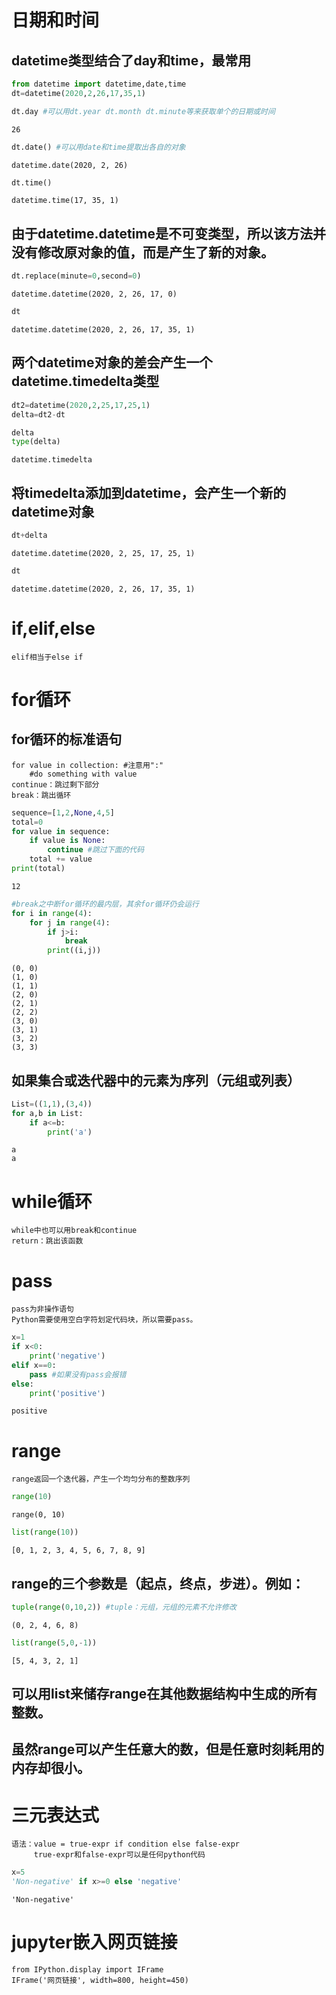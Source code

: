# 日期和时间

## datetime类型结合了day和time，最常用


```python
from datetime import datetime,date,time
dt=datetime(2020,2,26,17,35,1)
```


```python
dt.day #可以用dt.year dt.month dt.minute等来获取单个的日期或时间
```




    26




```python
dt.date() #可以用date和time提取出各自的对象
```




    datetime.date(2020, 2, 26)




```python
dt.time()
```




    datetime.time(17, 35, 1)



## 由于datetime.datetime是不可变类型，所以该方法并没有修改原对象的值，而是产生了新的对象。


```python
dt.replace(minute=0,second=0) 
```




    datetime.datetime(2020, 2, 26, 17, 0)




```python
dt
```




    datetime.datetime(2020, 2, 26, 17, 35, 1)



## 两个datetime对象的差会产生一个datetime.timedelta类型


```python
dt2=datetime(2020,2,25,17,25,1)
delta=dt2-dt
```


```python
delta
type(delta)
```




    datetime.timedelta



## 将timedelta添加到datetime，会产生一个新的datetime对象


```python
dt+delta
```




    datetime.datetime(2020, 2, 25, 17, 25, 1)




```python
dt
```




    datetime.datetime(2020, 2, 26, 17, 35, 1)



# if,elif,else
    elif相当于else if

# for循环

## for循环的标准语句
    for value in collection: #注意用":" 
        #do something with value
    continue：跳过剩下部分
    break：跳出循环


```python
sequence=[1,2,None,4,5]
total=0
for value in sequence:
    if value is None:
        continue #跳过下面的代码
    total += value
print(total)
```

    12
    


```python
#break之中断for循环的最内层，其余for循环仍会运行
for i in range(4):
    for j in range(4):
        if j>i:
            break
        print((i,j))
```

    (0, 0)
    (1, 0)
    (1, 1)
    (2, 0)
    (2, 1)
    (2, 2)
    (3, 0)
    (3, 1)
    (3, 2)
    (3, 3)
    

## 如果集合或迭代器中的元素为序列（元组或列表）


```python
List=((1,1),(3,4))
for a,b in List:
    if a<=b:
        print('a')
```

    a
    a
    

# while循环
    while中也可以用break和continue
    return：跳出该函数

# pass
    pass为非操作语句
    Python需要使用空白字符划定代码块，所以需要pass。


```python
x=1
if x<0:
    print('negative')
elif x==0:
    pass #如果没有pass会报错
else:
    print('positive')
```

    positive
    

# range
    range返回一个迭代器，产生一个均匀分布的整数序列


```python
range(10)
```




    range(0, 10)




```python
list(range(10))
```




    [0, 1, 2, 3, 4, 5, 6, 7, 8, 9]



## range的三个参数是（起点，终点，步进）。例如：


```python
tuple(range(0,10,2)) #tuple：元组，元组的元素不允许修改
```




    (0, 2, 4, 6, 8)




```python
list(range(5,0,-1))
```




    [5, 4, 3, 2, 1]



## 可以用list来储存range在其他数据结构中生成的所有整数。

## 虽然range可以产生任意大的数，但是任意时刻耗用的内存却很小。

# 三元表达式
    语法：value = true-expr if condition else false-expr
         true-expr和false-expr可以是任何python代码


```python
x=5
'Non-negative' if x>=0 else 'negative'
```




    'Non-negative'



# jupyter嵌入网页链接
    from IPython.display import IFrame
    IFrame('网页链接', width=800, height=450)
